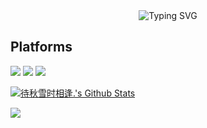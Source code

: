 <div align="center">
	  <img src="https://readme-typing-svg.demolab.com?font=Bree+Serif&size=30&duration=2000&pause=1000&color=000000&center=true&multiline=true&width=1000&height=90&lines=We+used+to+look+up+at+the+sky+and+wonder+at+our+place+in+the+stars;Now+we+just+look+down+and+worry+about+our+place+in+the+dirt" alt="Typing SVG" />
</div>

## Platforms
[![](https://img.shields.io/badge/Windows-11-4e9eee?style=flat-square&logo=windows&logoColor=ffffff)](https://www.microsoft.com/windows/windows-11)
[![](https://img.shields.io/badge/iPhone-13-999999?style=flat-square&logo=apple&logoColor=ffffff)](https://www.apple.com/)
[![](https://img.shields.io/badge/iPad_Air-5-999999?style=flat-square&logo=apple&logoColor=ffffff)](https://www.apple.com/)

[![待秋雪时相逢.'s Github Stats](https://github-readme-stats.vercel.app/api?username=RoyH0427&theme=default&show_icons=true)](https://github.com/anuraghazra/github-readme-stats)

![](https://count.getloli.com/get/@RoyH0427.github.readme?theme=rule34)
